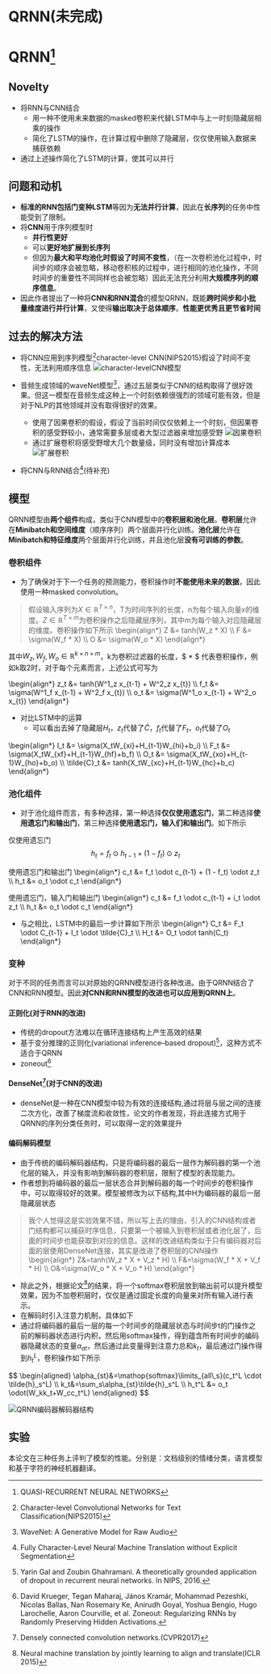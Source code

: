 # QRNN(未完成)

# QRNN[^1]
## Novelty
* 将RNN与CNN结合
    * 用一种不使用未来数据的masked卷积来代替LSTM中与上一时刻隐藏层相乘的操作
    * 简化了LSTM的操作，在计算过程中删除了隐藏层，仅仅使用输入数据来捕获依赖
* 通过上述操作简化了LSTM的计算，使其可以并行
## 问题和动机
* **标准的RNN包括门变种LSTM**等因为**无法并行计算**，因此在**长序列**的任务中性能受到了限制。
* 将**CNN**用于序列模型时
  * **并行性更好**
  * 可以**更好地扩展到长序列**
  * 但因为**最大和平均池化时假设了时间不变性**，（在一次卷积池化过程中，时间步的顺序会被忽略，移动卷积核的过程中，进行相同的池化操作，不同时间步的重要性不同同样也会被忽略）因此无法充分利用**大规模序列的顺序信息**。
* 因此作者提出了一种将**CNN和RNN混合**的模型QRNN，既能**跨时间步和小批量维度进行并行计算**，又使得**输出取决于总体顺序**。**性能更优秀且更节省时间**

## 过去的解决方法
* 将CNN应用到序列模型[^6]character-level CNN(NIPS2015)假设了时间不变性，无法利用顺序信息
![character-levelCNN模型](/QRNN/character-levelCNN.png "该模型主要通过多个卷积层和池化层堆叠，沿时间步对序列进行卷积和池化来实现序列信息的捕获")

* 音频生成领域的waveNet模型[^7]，通过五层类似于CNN的结构取得了很好效果。但这一模型在音频生成这种上一个时刻依赖很强烈的领域可能有效，但是对于NLP的其他领域并没有取得很好的效果。
    * 使用了因果卷积的假设，假设了当前时间仅仅依赖上一个时刻，但因果卷积的感受野较小，通常需要多层或者大型过滤器来增加感受野
    ![因果卷积](/QRNN/causalCNN.png "因果卷积的模型图如上所示，因果卷积的感受野较小")
    * 通过扩展卷积将感受野增大几个数量级，同时没有增加计算成本
    ![扩展卷积](/QRNN/dilatedCNN.png "扩展卷积的模型图如上所示，通过简单的方式增大了CNN的感受野")

* 将CNN与RNN结合[^8](待补充)

## 模型
QRNN模型由**两个组件**构成，类似于CNN模型中的**卷积层和池化层**。**卷积层**允许在**Minibatch和空间维度**（顺序序列）两个层面并行化训练。**池化层**允许在**Minibatch和特征维度**两个层面并行化训练，并且池化层**没有可训练的参数**。
### 卷积组件
* 为了确保对于下一个任务的预测能力，卷积操作时**不能使用未来的数据**，因此使用一种masked convolution。

> 假设输入序列为$X \in \mathbb{R}^{T \times n}$，T为时间序列的长度，n为每个输入向量$x$的维度。$Z \in \mathbb{R}^{T \times m}$为卷积操作之后隐藏层序列，其中m为每个输入对应隐藏层的维度。卷积操作如下所示
\begin{align*}
    Z &= tanh(W_z * X) 
    \\\\
    F &= \sigma(W_f * X) 
    \\\\
    O &= \sigma(W_o * X)
\end{align*}

其中$W_z,W_f,W_o \in \mathbb{R}^{k \times n \times m}$，k为卷积过滤器的长度，$ * $ 代表卷积操作，例如k取2时，对于每个元素而言，上述公式可写为

\begin{align*}
    z_t &= tanh(W^1_z x_{t-1} + W^2_z x_{t}) 
    \\\\
    f_t &= \sigma(W^1_f x_{t-1} + W^2_f x_{t}) 
    \\\\
    o_t &= \sigma(W^1_o x_{t-1} + W^2_o x_{t})
\end{align*} 

* 对比LSTM中的运算
    * 可以看出去掉了隐藏层$H_t$，$z_t$代替了$\tilde{C}$，$f_t$代替了$F_t$，$o_t$代替了$O_t$
<div>
\begin{align*}
    I_t &= \sigma(X_tW_{xi}+H_{t-1}W_{hi}+b_i) 
    \\
    F_t &= \sigma(X_tW_{xf}+H_{t-1}W_{hf}+b_f) 
    \\
    O_t &= \sigma(X_tW_{xo}+H_{t-1}W_{ho}+b_o)
    \\
    \tilde{C}_t &= tanh(X_tW_{xc}+H_{t-1}W_{hc}+b_c)
\end{align*} 
</div>


### 池化组件
* 对于池化组件而言，有多种选择，第一种选择**仅仅使用遗忘门**，第二种选择**使用遗忘门和输出门**，第三种选择**使用遗忘门，输入们和输出门**。如下所示

仅使用遗忘门
$$
h_t = f_t \odot h_{t-1} + (1 - f_t) \odot z_t 
$$

使用遗忘门和输出门
\begin{align*}
    c_t &= f_t \odot c_{t-1} + (1 - f_t) \odot z_t 
    \\\\
    h_t &= o_t \odot c_t 
\end{align*}

使用遗忘门，输入门和输出门
\begin{align*}
    c_t &= f_t \odot c_{t-1} + i_t \odot z_t 
    \\\\
    h_t &= o_t \odot c_t 
\end{align*}
* 与之相比，LSTM中的最后一步计算如下所示
\begin{align*}
    C_t &= F_t \odot C_{t-1} + I_t \odot \tilde{C}_t
    \\\\
    H_t &= O_t \odot tanh(C_t)
\end{align*}

### 变种
对于不同的任务而言可以对原始的QRNN模型进行各种改进。由于QRNN结合了CNN和RNN模型。因此**对CNN和RNN模型的改进也可以应用到QRNN上**。
#### 正则化(对于RNN的改进)
* 传统的dropout方法难以在循环连接结构上产生高效的结果
* 基于变分推理的正则化(variational inference–based dropout)[^2]，这种方式不适合于QRNN
* zoneout[^3]

#### DenseNet[^4](对于CNN的改进)
* denseNet是一种在CNN模型中较为有效的连接结构,通过将层与层之间的连接二次方化，改善了梯度流和收敛性，论文的作者发现，将此连接方式用于QRNN的序列分类任务时，可以取得一定的效果提升

#### 编码解码模型
* 由于传统的编码解码器结构，只是将编码器的最后一层作为解码器的第一个池化层的输入，并没有影响到解码器的卷积层，限制了模型的表现能力。
* 作者想到将编码器的最后一层状态合并到解码器的每一个时间步的卷积操作中，可以取得较好的效果。模型被修改为以下结构,其中H为编码器的最后一层隐藏层状态
> 我个人觉得这是实验效果不错，所以写上去的理由，引入的CNN结构或者门结构都可以捕获时序信息，只要第一个被输入到卷积层或者池化层了，后面的时间步也能获取到对应的信息。这样的改进结构类似于只有编码器对后面的层使用DenseNet连接，其实是改进了卷积层的CNN操作
\begin{align*}
    Z&=tanh(W_z * X + V_z * H)
    \\\\
    F&=\sigma(W_f * X + V_f * H)
    \\\\
    O&=\sigma(W_o * X + V_o * H)
\end{align*}

* 除此之外，根据论文[^5]的结果，将一个softmax卷积层放到输出前可以提升模型效果，因为不加卷积层时，仅仅是通过固定长度的向量来对所有输入进行表示。
* 在解码时引入注意力机制，具体如下
* 通过将编码器的最后一层的每一个时间步的隐藏层状态与时间步t的门操作之前的解码器状态进行内积，然后用softmax操作，得到蕴含所有时间步的编码器隐藏状态的变量$\alpha_{at}$，然后通过此变量得到注意力总和$k_t$，最后通过门操作得到$h_t^L$，卷积操作如下所示
<div>
$$
\begin{aligned}
    \alpha_{st}&=\mathop{softmax}\limits_{all\,s}(c_t^L \cdot \tilde{h}_s^L) 
    \\
    k_t&=\sum_s\alpha_{st}\tilde{h}_s^L 
    \\
    h_t^L &= o_t \odot(W_kk_t+W_cc_t^L)
\end{aligned}
$$
</div>

![QRNN编码器解码器结构](/QRNN/QRNN编码器解码器结构.png "QRNN使用编码器解码器结构来改进模型")

## 实验
本论文在三种任务上评判了模型的性能。分别是：文档级别的情绪分类，语言模型和基于字符的神经机器翻译。





[^1]:QUASI-RECURRENT NEURAL NETWORKS
[^2]:Yarin Gal and Zoubin Ghahramani. A theoretically grounded application of dropout in recurrent neural networks. In NIPS, 2016.
[^3]:David Krueger, Tegan Maharaj, János Kramár, Mohammad Pezeshki, Nicolas Ballas, Nan Rosemary Ke, Anirudh Goyal, Yoshua Bengio, Hugo Larochelle, Aaron Courville, et al. Zoneout: Regularizing RNNs by Randomly Preserving Hidden Activations. 
[^4]:Densely connected convolution networks.(CVPR2017)
[^5]:Neural machine translation by jointly learning to align and translate(ICLR 2015)
[^6]:Character-level Convolutional Networks for Text Classification(NIPS2015)
[^7]:WaveNet: A Generative Model for Raw Audio
[^8]:Fully Character-Level Neural Machine Translation without Explicit Segmentation

